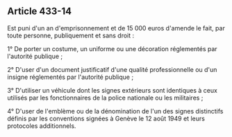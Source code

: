 Article 433-14
----
Est puni d'un an d'emprisonnement et de 15 000 euros d'amende le fait, par toute
personne, publiquement et sans droit :

1° De porter un costume, un uniforme ou une décoration réglementés par
l'autorité publique ;

2° D'user d'un document justificatif d'une qualité professionnelle ou d'un
insigne réglementés par l'autorité publique ;

3° D'utiliser un véhicule dont les signes extérieurs sont identiques à ceux
utilisés par les fonctionnaires de la police nationale ou les militaires ;

4° D'user de l'emblème ou de la dénomination de l'un des signes distinctifs
définis par les conventions signées à Genève le 12 août 1949 et leurs protocoles
additionnels.
